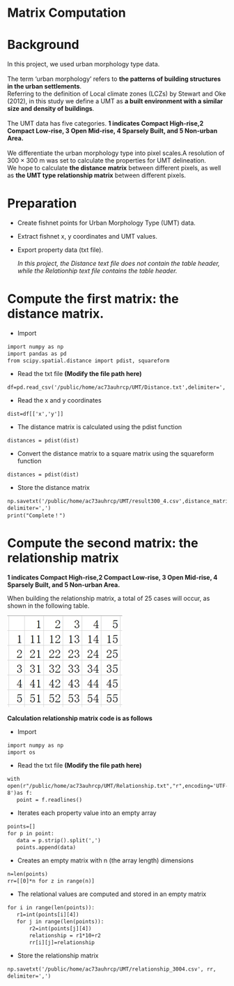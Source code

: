 # Matrix Computation
# Background
In this project, we used urban morphology type data. <br><br>
The term ‘urban morphology’ refers to **the patterns of building structures in the urban settlements**.<br>
Referring to the definition of Local climate zones (LCZs) by Stewart and Oke (2012), in this study we define a UMT as **a built environment with a similar size and density of buildings**.<br><br>
The UMT data has five categories. **1 indicates Compact High-rise,2 Compact Low-rise, 3 Open Mid-rise, 4 Sparsely Built, and 5 Non-urban Area.**<br><br>
We differentiate the urban morphology type into pixel scales.A resolution of 300 × 300 m was set to calculate the properties for UMT delineation.<br>
We hope to calculate **the distance matrix** between different pixels, as well as **the UMT type relationship matrix** between different pixels.<br>
# Preparation
- Create fishnet points for Urban Morphology Type (UMT) data.<br>
- Extract fishnet x, y coordinates and UMT values.
- Export property data (txt file).

  *In this project, the Distance text file does not contain the table header, while the Relationhip text file contains the table header.*

# Compute the first matrix: the distance matrix.
- Import
 ```
import numpy as np
import pandas as pd
from scipy.spatial.distance import pdist, squareform
```
- Read the txt file
**(Modify the file path here)**
 ```
df=pd.read_csv('/public/home/ac73auhrcp/UMT/Distance.txt',delimiter=',',header='infer')
 ```
- Read the x and y coordinates
 ```
dist=df[['x','y']]
 ```
- The distance matrix is calculated using the pdist function
 ```
distances = pdist(dist)
 ```
- Convert the distance matrix to a square matrix using the squareform function
 ```
distances = pdist(dist)
 ```
- Store the distance matrix
 ```
np.savetxt('/public/home/ac73auhrcp/UMT/result300_4.csv',distance_matrix, delimiter=',')
print("Complete！")
 ```

# Compute the second matrix: the relationship matrix

**1 indicates Compact High-rise,2 Compact Low-rise, 3 Open Mid-rise, 4 Sparsely Built, and 5 Non-urban Area.**

When building the relationship matrix, a total of 25 cases will occur, as shown in the following table.

![](/relationship.jpg) 

**Calculation relationship matrix code is as follows**
- Import
 ```
import numpy as np
import os 
```
- Read the txt file
**(Modify the file path here)**
 ```
with open(r"/public/home/ac73auhrcp/UMT/Relationship.txt","r",encoding='UTF-8')as f:
    point = f.readlines()
 ```
- Iterates each property value into an empty array
 ```
points=[]
for p in point:
    data = p.strip().split(',')
    points.append(data)
 ```
- Creates an empty matrix with n (the array length) dimensions
 ```
n=len(points)
rr=[[0]*n for z in range(n)]
 ```
- The relational values are computed and stored in an empty matrix
 ```
for i in range(len(points)):
    r1=int(points[i][4])
    for j in range(len(points)):
        r2=int(points[j][4])
        relationship = r1*10+r2
        rr[i][j]=relationship
 ```
- Store the relationship matrix
 ```
np.savetxt('/public/home/ac73auhrcp/UMT/relationship_3004.csv', rr, delimiter=',')
 ```
